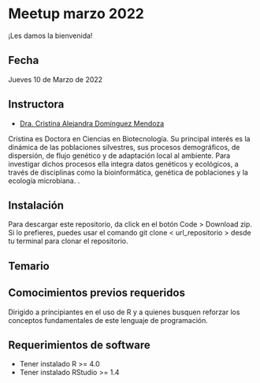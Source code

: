 # Meetup marzo 2022

¡Les damos la bienvenida!


## Fecha 
Jueves 10 de Marzo de 2022


## Instructora

- [Dra. Cristina Alejandra Domínguez Mendoza](https://www.researchgate.net/profile/Cristina-Dominguez-Mendoza)

Cristina es Doctora en Ciencias en Biotecnología. Su principal interés es la dinámica de las poblaciones silvestres, sus procesos demográficos, de dispersión, de flujo genético y de adaptación local al ambiente. Para investigar dichos procesos ella integra datos genéticos y  ecológicos, a través de disciplinas como la bioinformática, genética de poblaciones y la ecología microbiana. .


## Instalación

Para descargar este repositorio, da click en el botón Code > Download zip. Si lo prefieres, puedes usar el comando git clone < url_repositorio > desde tu terminal para clonar el repositorio.


## Temario



## Comocimientos previos requeridos

Dirigido a principiantes en el uso de R y a quienes busquen reforzar los conceptos fundamentales de este lenguaje de programación.


## Requerimientos de software

+ Tener instalado R >= 4.0
+ Tener instalado RStudio >= 1.4


